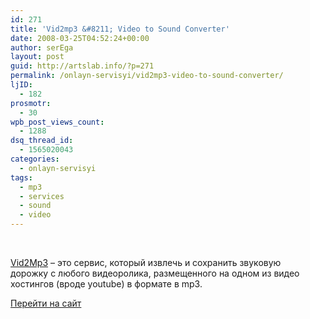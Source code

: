 ```yaml
---
id: 271
title: 'Vid2mp3 &#8211; Video to Sound Converter'
date: 2008-03-25T04:52:24+00:00
author: serEga
layout: post
guid: http://artslab.info/?p=271
permalink: /onlayn-servisyi/vid2mp3-video-to-sound-converter/
ljID:
  - 182
prosmotr:
  - 30
wpb_post_views_count:
  - 1288
dsq_thread_id:
  - 1565020043
categories:
  - onlayn-servisyi
tags:
  - mp3
  - services
  - sound
  - video
---
```

<center>
   <amp-img height="118" width="189" title="снятие звуковой дорожки с видео" alt="снятие звуковой дорожки с видео" src="https://cldup.com/Hu61gv_s0K.png"></amp-img>
</center>

<a target="_blank" href="http://www.vidtomp3.com/index.php">Vid2Mp3</a> &#8211; это сервис, который извлечь и сохранить звуковую дорожку с любого видеоролика, размещенного на одном из видео хостингов (вроде youtube) в формате в mp3.

<a target="_blank" href="http://www.vidtomp3.com/index.php">Перейти на сайт</a>